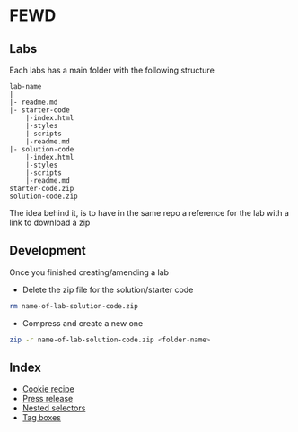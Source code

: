# FEWD

## Labs

Each labs has a main folder with the following structure

```text
lab-name
|
|- readme.md
|- starter-code
    |-index.html
    |-styles
    |-scripts
    |-readme.md
|- solution-code
    |-index.html
    |-styles
    |-scripts
    |-readme.md
starter-code.zip
solution-code.zip
```

The idea behind it, is to have in the same repo a reference for the lab with a link to download a zip

## Development

Once you finished creating/amending a lab

- Delete the zip file for the solution/starter code

```sh
rm name-of-lab-solution-code.zip
```

- Compress and create a new one

```sh
zip -r name-of-lab-solution-code.zip <folder-name>
```

## Index

- [Cookie recipe](./cookie-recipe)
- [Press release](./press-release)
- [Nested selectors](./nested-selectors)
- [Tag boxes](./tag-boxes)
